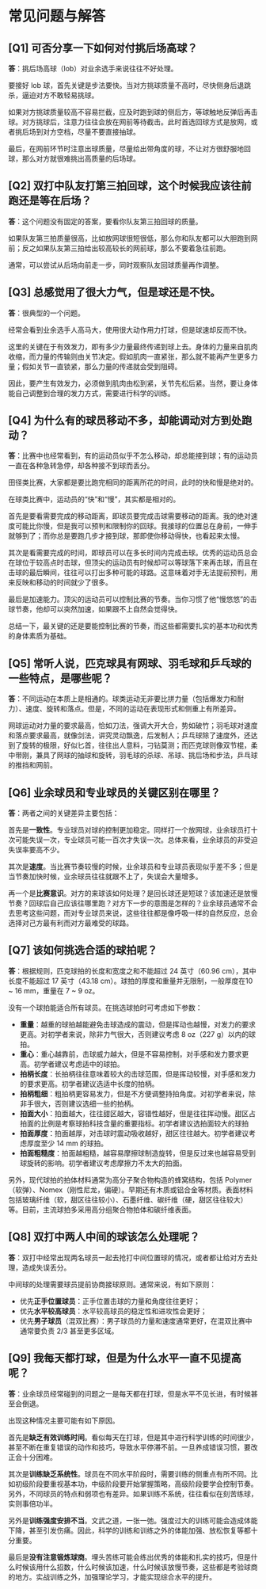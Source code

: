 # 常见问题与解答

## [Q1] 可否分享一下如何对付挑后场高球？

**答**：挑后场高球（lob）对业余选手来说往往不好处理。

要接好 lob 球，首先关键是步法要快。当对方挑球质量不高时，尽快侧身后退跳杀，逼迫对方不敢轻易挑球。

如果对方挑球质量较高不容易拦截，应及时跑到球的侧后方，等球触地反弹后再击球。对方挑球后，注意力往往会放在网前等待截击。此时首选回球方式是放网，或者挑后场到对方空档，尽量不要直接抽球。

最后，在网前环节时注意出球质量，尽量给出带角度的球，不让对方很舒服地回球，那么对方就很难挑出高质量的后场球。

## [Q2] 双打中队友打第三拍回球，这个时候我应该往前跑还是等在后场？

**答**：这个问题没有固定的答案，要看你队友第三拍回球的质量。

如果队友第三拍质量很高，比如放网球很短很低，那么你和队友都可以大胆跑到网前；反之如果队友第三拍给出较高较长的网前球，那么不要着急往前跑。

通常，可以尝试从后场向前走一步，同时观察队友回球质量再作调整。

## [Q3] 总感觉用了很大力气，但是球还是不快。

**答**：很典型的一个问题。

经常会看到业余选手人高马大，使用很大动作用力打球，但是球速却反而不快。

这里的关键在于有效发力，即有多少力量最终传递到球上去。身体的力量来自肌肉收缩，而力量的传输则由关节决定。假如肌肉一直紧张，那么就不能再产生更多力量；假如关节一直锁紧，那么力量的传递就会受到阻碍。

因此，要产生有效发力，必须做到肌肉由松到紧，关节先松后紧。当然，要让身体能自己调整到合理的发力方式，需要进行科学的训练。

## [Q4] 为什么有的球员移动不多，却能调动对方到处跑动？

**答**：比赛中也经常看到，有的运动员似乎不怎么移动，却总能接到球；有的运动员一直在各种急转急停，却各种接不到球而丢分。

田径类比赛，大家都是要比跑完相同的距离所花的时间，此时的快和慢是绝对的。

在球类比赛中，运动员的“快”和“慢”，其实都是相对的。

首先是要看需要完成的移动距离，即球员要完成击球需要移动的距离。我的绝对速度可能比你慢，但是我可以预判和限制你的回球。我接球的位置总在身前，一伸手就够到了；而你总是要跑几步才接到球，那即使你移动得快，也看起来太慢。

其次是看需要完成的时间，即球员可以在多长时间内完成击球。优秀的运动员总会在球位于较高点时击球，但顶尖的运动员有时候却可以等球落下来再击球，而且在击球的最后瞬间，往往可以打出多种可能的球路。这意味着对手无法提前预判，用来反映和移动的时间就少了很多。

最后是加速能力。顶尖的运动员可以控制比赛的节奏。当你习惯了他“慢悠悠”的击球节奏，他却可以突然加速，如果跟不上自然会觉得快。

总结一下，最关键的还是要能控制比赛的节奏，而这些都需要扎实的基本功和优秀的身体素质为基础。

## [Q5] 常听人说，匹克球具有网球、羽毛球和乒乓球的一些特点，是哪些呢？

**答**：不同运动在本质上是相通的。球类运动无非要比拼力量（包括爆发力和耐力）、速度、旋转和落点。但是，不同的运动在表现形式和侧重上有所差异。

网球运动对力量的要求最高，恰如刀法，强调大开大合，势如破竹；羽毛球对速度和落点要求最高，就像剑法，讲究灵动飘逸，后发制人；乒乓球除了速度外，还达到了旋转的极限，好似匕首，往往出人意料，刁钻莫测；而匹克球则像双节棍，柔中带刚，兼具了网球的抽球和旋转，羽毛球的杀球、吊球、挑后场和步法，乒乓球的推挡和网前。

## [Q6] 业余球员和专业球员的关键区别在哪里？

**答**：两者之间的关键差异主要包括：

首先是**一致性**。专业球员对球的控制更加稳定。同样打一个放网球，业余球员打十次可能失误一次，专业球员可能一百次才失误一次。总体来看，业余球员的非受迫失误率要高不少。

其次是**速度**。当比赛节奏较慢的时候，业余球员和专业球员表现似乎差不多；但是当节奏加快时候，业余球员往往就跟不上了，失误会大量增多。

再一个是**比赛意识**。对方的来球该如何处理？是回长球还是短球？该加速还是放慢节奏？回球后自己应该往哪里跑？对方下一步的意图是怎样的？业余球员通常不会去思考这些问题，而对专业球员来说，这些往往都是像呼吸一样的自然反应，总会选择对己方最有利而对方最难受的球路。

## [Q7] 该如何挑选合适的球拍呢？

**答**：根据规则，匹克球拍的长度和宽度之和不能超过 24 英寸（60.96 cm），其中长度不能超过 17 英寸（43.18 cm）。球拍的厚度和重量并无限制，一般厚度在10 ~ 16 mm，重量在 7 ~ 9 oz。

没有一个球拍能适合所有球员。在挑选球拍时可考虑如下参数：

* **重量**：越重的球拍越能避免击球造成的震动，但是挥动也越慢，对发力的要求更高。对初学者来说，除非力气很大，否则建议考虑 8 oz（227 g）以内的球拍。
* **重心**：重心越靠前，击球威力越大，但是不容易控制，对手感和发力要求更高。初学者建议考虑适中的球拍。
* **拍柄长度**：长拍柄往往意味着较大的击球范围，但是挥动较慢，对手感和发力的要求更高。初学者建议选适中长度的拍柄。
* **拍柄粗细**：粗拍柄更容易发力，但是不方便调整持拍角度。对初学者来说，除非手很大，否则建议选细一些的拍柄。
* **拍面大小**：拍面越大，往往甜区越大，容错性越好，但是往往挥动慢。甜区占拍面的比例是考察球拍科技含量的重要指标。初学者建议选拍面较大的球拍
* **拍面厚度**：拍面越厚，对击球时震动吸收越好，甜区往往越大。初学者建议考虑厚度至少 14 mm 的球拍。
* **拍面粗糙度**：拍面越粗糙，越容易摩擦球制造旋转，但是反过来也越容易受到球旋转的影响。初学者建议考虑摩擦力不太大的拍面。

另外，现代球拍的拍体材料通常为高分子聚合物构造的蜂窝结构，包括 Polymer（软弹）、Nomex（刚性尼龙，偏硬）。早期还有木质或铝合金等材质。表面材料包括玻璃纤维（软，甜区往往较小）、石墨纤维、碳纤维（硬，甜区往往较大）等。目前，主流球拍多采用高分组聚合物拍体和碳纤维表面。

## [Q8] 双打中两人中间的球该怎么处理呢？

**答**：双打中经常出现两名球员一起去抢打中间位置球的情况，或者都让给对方去处理，造成失误丢分。

中间球的处理需要球员提前协商接球原则。通常来说，有如下原则：

* 优先**正手位置球员**：正手位置击球的力量和角度往往更好；
* 优先**水平较高球员**：水平较高球员的稳定性和进攻性会更好；
* 优先**男子球员**（混双比赛）：男子球员的力量和速度通常更好，在混双比赛中通常要负责 2/3 甚至更多区域。

## [Q9] 我每天都打球，但是为什么水平一直不见提高呢？

**答**：业余球员经常碰到的问题之一是每天都在打球，但是水平不见长进，有时候甚至会倒退。

出现这种情况主要可能有如下原因。

首先是**缺乏有效训练时间**。看似每天在打球，但是其中进行科学训练的时间很少，甚至不断在重复错误的动作和技巧，导致水平停滞不前。一旦养成错误习惯，要改正会十分困难。

其次是**训练缺乏系统性**。球员在不同水平阶段时，需要训练的侧重点有所不同。比如初级阶段要重视基本功，中级阶段要开始掌握策略，高级阶段要学会控制节奏。另外，不同球员的特点和弱项也有差异。如果训练不系统，往往看似在刻苦练球，实则事倍功半。

另外是**训练强度安排不当**。文武之道，一张一弛。强度过大的训练可能会造成体能下降，甚至引发伤痛。因此，科学的训练和训练之外的体能加强、放松恢复等都十分重要。

最后是**没有注意锻炼球商**。埋头苦练可能会练出优秀的体能和扎实的技巧，但是什么时候该用什么招数，什么时候该加速，什么时候该放慢节奏，这些都是考验球商的地方。实战训练之外，加强理论学习，才能实现综合水平的提升。